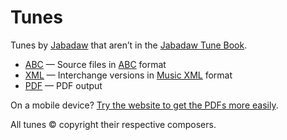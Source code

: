 # Tunes

Tunes by [Jabadaw](https://www.jabadaw.com) that aren’t in the [Jabadaw Tune Book](https://jabadaw.bandcamp.com/merch/the-jabadaw-tune-book).

* [ABC](https://github.com/janiveer/Tunes/tree/master/ABC) — Source files in [ABC](http://www.abcnotation.org.uk) format
* [XML](https://github.com/janiveer/Tunes/tree/master/XML) — Interchange versions in [Music XML](http://www.musicxml.com) format
* [PDF](https://github.com/janiveer/Tunes/tree/master/PDF) — PDF output

On a mobile device? [Try the website to get the PDFs more easily](https://janiveer.github.io/Tunes/).

All tunes © copyright their respective composers.

